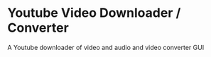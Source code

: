 # Youtube Video Downloader / Converter
A Youtube downloader of video and audio and video converter GUI
